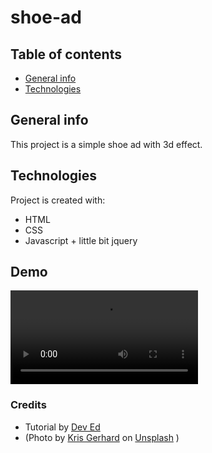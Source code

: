 # shoe-ad

## Table of contents
* [General info](#general-info)
* [Technologies](#technologies)

## General info
This project is a simple shoe ad with 3d effect.
	
## Technologies
Project is created with:
* HTML 
* CSS
* Javascript + little bit jquery

## Demo
![3d card effect](shoe_ad_animation.mp4)

### Credits
* Tutorial by [Dev Ed](https://youtu.be/XK7T3mY1V-w)
* (Photo by <a href="https://unsplash.com/@krsp?utm_source=unsplash&utm_medium=referral&utm_content=creditCopyText">Kris Gerhard</a> on <a href="https://unsplash.com/?utm_source=unsplash&utm_medium=referral&utm_content=creditCopyText">Unsplash</a>
  )
